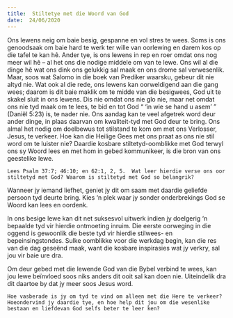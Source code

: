 ```yaml
---
title:  Stiltetye met die Woord van God
date:  24/06/2020
---
```


Ons lewens neig  om baie besig, gespanne en vol stres te wees. Soms is ons genoodsaak om baie hard te werk ter wille van oorlewing en darem kos op die tafel te kan hê.  Ander tye, is ons lewens in rep en roer omdat ons nog meer wil hê – al het ons die nodige middele om van te lewe.  Ons wil al die dinge hê wat ons dink ons gelukkig sal maak en ons drome sal verwesenlik.  Maar, soos wat Salomo in die boek van Prediker waarsku, gebeur dit nie altyd nie. Wat ook al die rede, ons lewens kan oorweldigend aan die gang wees;  daarom is dit baie maklik om te midde van die besigwees, God uit te skakel sluit in ons lewens.  Dis nie omdat ons nie glo nie, maar net omdat ons nie tyd maak om te lees, te bid en tot God “ ‘in wie se hand u asem’ ” (Daniël 5:23) is, te nader nie. Ons aandag kan te veel afgetrek word deur ander dinge, in plaas daarvan om kwaliteit-tyd met God deur te bring.  Ons almal het nodig om doelbewus tot stilstand te kom om met ons Verlosser, Jesus, te verkeer. Hoe kan die Heilige Gees met ons praat as ons nie stil word om te luister nie?  Daardie kosbare stiltetyd-oomblikke met God terwyl ons sy Woord lees en met hom in gebed kommunikeer, is die bron van ons geestelike lewe.

`Lees Psalm 37:7; 46:10; en 62:1, 2, 5.  Wat leer hierdie verse ons oor stiltetyd met God? Waarom is stiltetyd met God so belangrik?`

Wanneer jy iemand liefhet, geniet jy dit om saam met daardie geliefde persoon tyd deurte bring. Kies ‘n plek waar jy sonder onderbrekings God se Woord kan lees en oordenk.

In ons besige lewe kan dit net suksesvol uitwerk indien jy doelgerig ‘n bepaalde tyd vir hierdie ontmoeting inruim.  Die eerste oorweging in die oggend is gewoonlik die beste tyd vir hierdie stilwees- en bepeinsingstondes. Sulke oomblikke voor die werkdag begin, kan die res van die dag geseënd maak, want die kosbare inspirasies wat jy verkry, sal jou vir baie ure dra.

Om deur gebed met die lewende God van die Bybel verbind te wees, kan jou lewe beïnvloed soos niks anders dit ooit sal kan doen nie.  Uiteindelik dra dit daartoe by dat jy meer soos Jesus word.

`Hoe vasberade is jy om tyd te vind om alleen met die Here te verkeer? Hoeondervind jy daardie tye, en hoe help dit jou om die wesenlike bestaan en liefdevan God selfs beter te leer ken?`